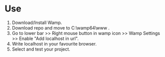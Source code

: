 # Use

1. Download/Install Wamp.
2. Download repo and move to C:\wamp64\www .
3. Go to lower bar >> Right mouse button in wamp icon >> Wamp Settings >> Enable "Add localhost in url".
4. Write localhost in your favourite browser.
5. Select and test your project.
